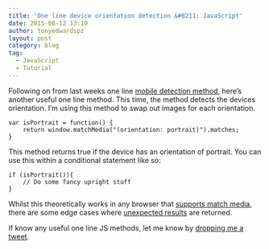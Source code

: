 ```yaml
---
title: 'One line device orientation detection &#8211; JavaScript'
date: 2015-08-12 13:10
author: tonyedwardspz
layout: post
category: blog
tag:
  - JavaScript
  - Tutorial
---
```

Following on from last weeks one line <a href="http://tonyedwardspz.co.uk/blog/javascript-mobile-device-detection-the-easy-way/" target="_blank">mobile detection method</a>, here&#8217;s another useful one line method. This time, the method detects the devices orientation. I&#8217;m using this method to swap out images for each orientation.

<!--more-->

<pre data-language="javascript"><code>var isPortrait = function() {
    return window.matchMedia("(orientation: portrait)").matches;
}</code></pre>

This method returns true if the device has an orientation of portrait. You can use this within a conditional statement like so:

<pre data-language="javascript"><code>if (isPortrait()){
    // Do some fancy upright stuff
}</code></pre>

Whilst this theoretically works in any browser that <a href="http://caniuse.com/#feat=matchmedia" target="_blank">supports match media</a>, there are some edge cases where <a href="http://www.matthewgifford.com/blog/2011/12/22/a-misconception-about-window-orientation/" target="_blank">unexpected&nbsp;results</a> are returned.

If&nbsp;know any useful one line JS methods, let me know by <a href="https://twitter.com/tonyedwardspz" target="_blank">dropping me a tweet</a>.
